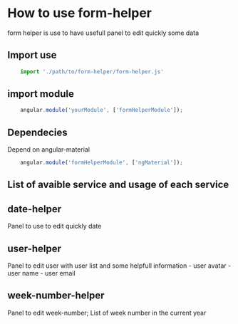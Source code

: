 # How to use form-helper
form helper is use to have usefull panel to edit quickly some data 
## Import use
```JavaScript
    import './path/to/form-helper/form-helper.js'
```
## import module
```JavaScript
    angular.module('yourModule', ['formHelperModule']);
```

## Dependecies
Depend on angular-material
```JavaScript
    angular.module('formHelperModule', ['ngMaterial']);
```

## List of avaible service and usage of each service
## date-helper
Panel to use to edit quickly date

## user-helper
Panel to edit user with user list and some helpfull information
    - user avatar
    - user name
    - user email

## week-number-helper
Panel to edit week-number; List of week number in the current year


